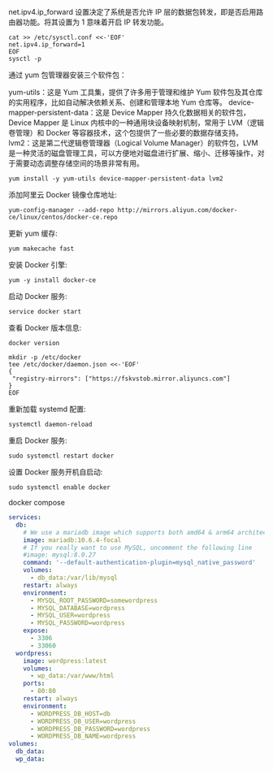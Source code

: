 net.ipv4.ip_forward 设置决定了系统是否允许 IP 层的数据包转发，即是否启用路由器功能。将其设置为 1 意味着开启 IP 转发功能。

```
cat >> /etc/sysctl.conf <<-'EOF'
net.ipv4.ip_forward=1
EOF
sysctl -p

```

通过 yum 包管理器安装三个软件包：

yum-utils：这是 Yum 工具集，提供了许多用于管理和维护 Yum 软件包及其仓库的实用程序，比如自动解决依赖关系、创建和管理本地 Yum 仓库等。
device-mapper-persistent-data：这是 Device Mapper 持久化数据相关的软件包，Device Mapper 是 Linux 内核中的一种通用块设备映射机制，常用于 LVM（逻辑卷管理）和 Docker 等容器技术，这个包提供了一些必要的数据存储支持。
lvm2：这是第二代逻辑卷管理器（Logical Volume Manager）的软件包，LVM 是一种灵活的磁盘管理工具，可以方便地对磁盘进行扩展、缩小、迁移等操作，对于需要动态调整存储空间的场景非常有用。

```
yum install -y yum-utils device-mapper-persistent-data lvm2

```

添加阿里云 Docker 镜像仓库地址:

```
yum-config-manager --add-repo http://mirrors.aliyun.com/docker-ce/linux/centos/docker-ce.repo
```

更新 yum 缓存:

```
yum makecache fast
```

安装 Docker 引擎:

```
yum -y install docker-ce
```

启动 Docker 服务:

```
service docker start
```

查看 Docker 版本信息:

```
docker version
```

```
mkdir -p /etc/docker
tee /etc/docker/daemon.json <<-'EOF'
{
 "registry-mirrors": ["https://fskvstob.mirror.aliyuncs.com"]
}
EOF

```

重新加载 systemd 配置:

```
systemctl daemon-reload
```

重启 Docker 服务:

```
sudo systemctl restart docker
```

设置 Docker 服务开机自启动:

```
sudo systemctl enable docker
```

docker compose

```yml
services:
  db:
    # We use a mariadb image which supports both amd64 & arm64 architecture
    image: mariadb:10.6.4-focal
    # If you really want to use MySQL, uncomment the following line
    #image: mysql:8.0.27
    command: '--default-authentication-plugin=mysql_native_password'
    volumes:
      - db_data:/var/lib/mysql
    restart: always
    environment:
      - MYSQL_ROOT_PASSWORD=somewordpress
      - MYSQL_DATABASE=wordpress
      - MYSQL_USER=wordpress
      - MYSQL_PASSWORD=wordpress
    expose:
      - 3306
      - 33060
  wordpress:
    image: wordpress:latest
    volumes:
      - wp_data:/var/www/html
    ports:
      - 80:80
    restart: always
    environment:
      - WORDPRESS_DB_HOST=db
      - WORDPRESS_DB_USER=wordpress
      - WORDPRESS_DB_PASSWORD=wordpress
      - WORDPRESS_DB_NAME=wordpress
volumes:
  db_data:
  wp_data:
```
